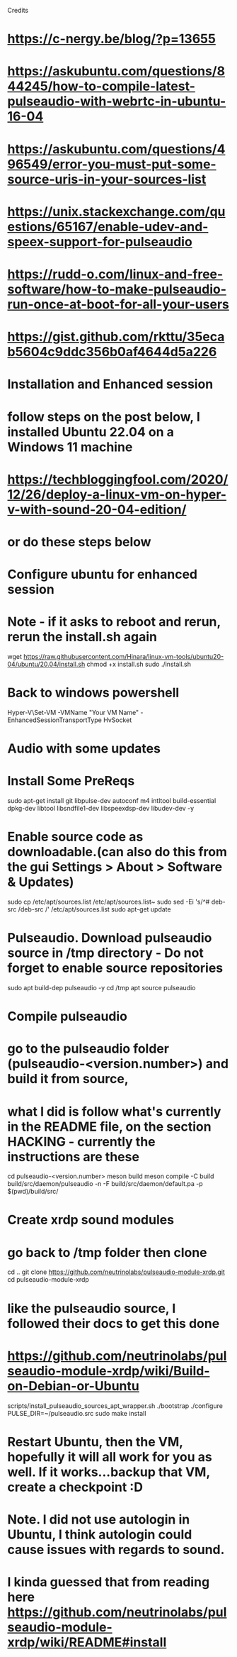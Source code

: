 Credits
# https://c-nergy.be/blog/?p=13655
# https://askubuntu.com/questions/844245/how-to-compile-latest-pulseaudio-with-webrtc-in-ubuntu-16-04
# https://askubuntu.com/questions/496549/error-you-must-put-some-source-uris-in-your-sources-list
# https://unix.stackexchange.com/questions/65167/enable-udev-and-speex-support-for-pulseaudio
# https://rudd-o.com/linux-and-free-software/how-to-make-pulseaudio-run-once-at-boot-for-all-your-users
# https://gist.github.com/rkttu/35ecab5604c9ddc356b0af4644d5a226

# Installation and Enhanced session
# follow steps on the post below, I installed Ubuntu 22.04 on a Windows 11 machine 
# https://techbloggingfool.com/2020/12/26/deploy-a-linux-vm-on-hyper-v-with-sound-20-04-edition/
# or do these steps below

# Configure ubuntu for enhanced session
# Note - if it asks to reboot and rerun, rerun the install.sh again

wget https://raw.githubusercontent.com/Hinara/linux-vm-tools/ubuntu20-04/ubuntu/20.04/install.sh
chmod +x install.sh
sudo ./install.sh

# Back to windows powershell

Hyper-V\Set-VM -VMName "Your VM Name" -EnhancedSessionTransportType HvSocket

# Audio with some updates
# Install Some PreReqs
sudo apt-get install git libpulse-dev autoconf m4 intltool build-essential dpkg-dev libtool libsndfile1-dev libspeexdsp-dev libudev-dev -y

# Enable source code as downloadable.(can also do this from the gui Settings > About > Software & Updates)

sudo cp /etc/apt/sources.list /etc/apt/sources.list~
sudo sed -Ei 's/^# deb-src /deb-src /' /etc/apt/sources.list
sudo apt-get update

#  Pulseaudio. Download pulseaudio source in /tmp directory - Do not forget to enable source repositories

sudo apt build-dep pulseaudio -y
cd /tmp
apt source pulseaudio

# Compile pulseaudio
# go to the pulseaudio folder (pulseaudio-<version.number>) and build it from source, 
# what I did is follow what's currently in the README file, on the section HACKING - currently the instructions are these

cd pulseaudio-<version.number>
meson build
meson compile -C build
build/src/daemon/pulseaudio -n -F build/src/daemon/default.pa -p $(pwd)/build/src/

# Create xrdp sound modules
# go back to /tmp folder then clone

cd .. 
git clone https://github.com/neutrinolabs/pulseaudio-module-xrdp.git
cd pulseaudio-module-xrdp

# like the pulseaudio source, I followed their docs to get this done
# https://github.com/neutrinolabs/pulseaudio-module-xrdp/wiki/Build-on-Debian-or-Ubuntu

scripts/install_pulseaudio_sources_apt_wrapper.sh
./bootstrap
./configure PULSE_DIR=~/pulseaudio.src
sudo make install

# Restart Ubuntu, then the VM, hopefully it will all work for you as well. If it works...backup that VM, create a checkpoint :D
# Note. I did not use autologin in Ubuntu, I think autologin could cause issues with regards to sound. 
# I kinda guessed that from reading here https://github.com/neutrinolabs/pulseaudio-module-xrdp/wiki/README#install

